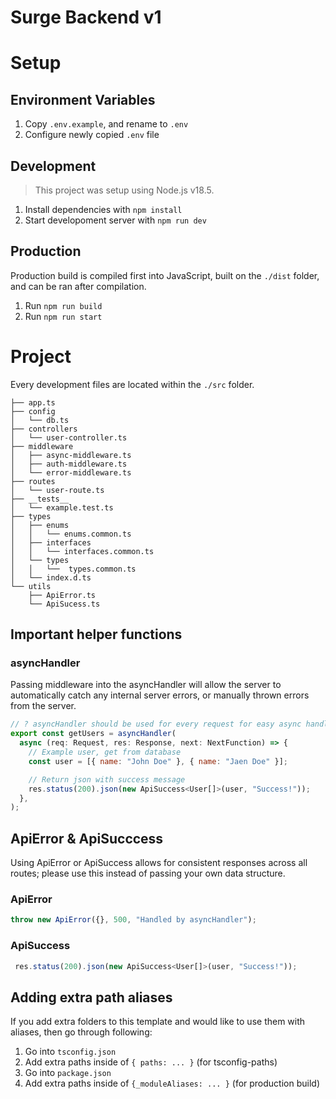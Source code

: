 # Surge Backend v1

# Setup

## Environment Variables

1. Copy `.env.example`, and rename to `.env`
2. Configure newly copied `.env` file

## Development

> This project was setup using Node.js v18.5.

1. Install dependencies with `npm install`
2. Start developoment server with `npm run dev`

## Production

Production build is compiled first into JavaScript, built on the `./dist` folder, and can be ran after compilation.

1. Run `npm run build`
2. Run `npm run start`

# Project

Every development files are located within the `./src` folder.

```
├── app.ts
├── config
│   └── db.ts
├── controllers
│   └── user-controller.ts
├── middleware
│   ├── async-middleware.ts
│   ├── auth-middleware.ts
│   └── error-middleware.ts
├── routes
│   └── user-route.ts
├── __tests__
│   └── example.test.ts
├── types
│   ├── enums
│   │   └── enums.common.ts
│   ├── interfaces
│   │   └── interfaces.common.ts
│   └── types
│   │   └──  types.common.ts
│   └── index.d.ts
└── utils
    ├── ApiError.ts
    └── ApiSucess.ts
```

## Important helper functions

### asyncHandler

Passing middleware into the asyncHandler will allow the server to automatically catch any internal server errors, or manually thrown errors from the server.

```js
// ? asyncHandler should be used for every request for easy async handling
export const getUsers = asyncHandler(
  async (req: Request, res: Response, next: NextFunction) => {
    // Example user, get from database
    const user = [{ name: "John Doe" }, { name: "Jaen Doe" }];

    // Return json with success message
    res.status(200).json(new ApiSuccess<User[]>(user, "Success!"));
  },
);
```

## ApiError & ApiSucccess

Using ApiError or ApiSuccess allows for consistent responses across all routes; please use this instead of passing your own data structure.

### ApiError

```js
throw new ApiError({}, 500, "Handled by asyncHandler");
```

### ApiSuccess

```js
 res.status(200).json(new ApiSuccess<User[]>(user, "Success!"));
```

## Adding extra path aliases

If you add extra folders to this template and would like to use them with aliases, then go through following:

1. Go into `tsconfig.json`
2. Add extra paths inside of `{ paths: ... }` (for tsconfig-paths)
3. Go into `package.json`
4. Add extra paths inside of `{_moduleAliases: ... }` (for production build)
